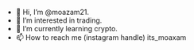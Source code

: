 - 👋 Hi, I’m @moazam21.
- 👀 I’m interested in trading.
- 🌱 I’m currently learning crypto.
- 📫 How to reach me (instagram handle) its_moaxam
  

<!---
moazam21/moazam21 is a ✨ special ✨ repository because its `README.md` (this file) appears on your GitHub profile.
You can click the Preview link to take a look at your changes.
--->
